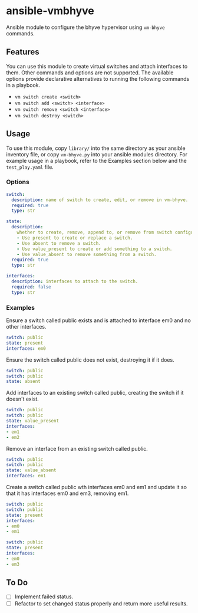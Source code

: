 # ansible-vmbhyve

Ansible module to configure the bhyve hypervisor using `vm-bhyve` commands.

## Features

You can use this module to create virtual switches and attach interfaces to them. Other commands and options are not supported. The available options provide declarative alternatives to running the following commands in a playbook.

- `vm switch create <switch>`
- `vm switch add <switch> <interface>`
- `vm switch remove <switch <interface>`
- `vm switch destroy <switch>`

## Usage

To use this module, copy `library/` into the same directory as your ansible inventory file, or copy `vm-bhyve.py` into your ansible modules directory. For example usage in a playbook, refer to the Examples section below and the `test_play.yaml` file.

### Options

```yaml
switch:
  description: name of switch to create, edit, or remove in vm-bhyve.
  required: true
  type: str

state:
  description:
    whether to create, remove, append to, or remove from switch configuration in vm-bhyve.
    - Use present to create or replace a switch.
    - Use absent to remove a switch.
    - Use value_present to create or add something to a switch.
    - Use value_absent to remove something from a switch.
  required: true
  type: str

interfaces:
  description: interfaces to attach to the switch.
  required: false
  type: str
```

### Examples

Ensure a switch called public exists and is attached to interface em0 and no other interfaces.

```yaml
switch: public
state: present
interfaces: em0
```

Ensure the switch called public does not exist, destroying it if it does.

```yaml
switch: public
switch: public
state: absent
```

Add interfaces to an existing switch called public, creating the switch if it doesn't exist.

```yaml
switch: public
switch: public
state: value_present
interfaces:
- em1
- em2
```

Remove an interface from an existing switch called public.

```yaml
switch: public
switch: public
state: value_absent
interfaces: em1
```

Create a switch called public wth interfaces em0 and em1 and update it so that it has interfaces em0 and em3, removing em1.

```yaml
switch: public
switch: public
state: present
interfaces:
- em0
- em1

switch: public
state: present
interfaces:
- em0
- em3
```

## To Do

- [ ] Implement failed status.
- [ ] Refactor to set changed status properly and return more useful results.
